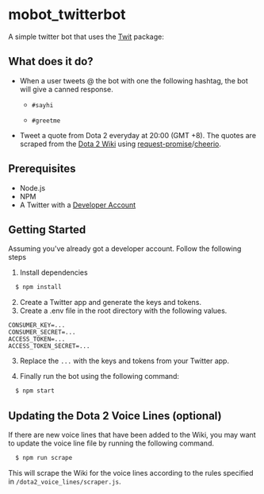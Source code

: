 # mobot_twitterbot

A simple twitter bot that uses the [Twit](https://github.com/ttezel/twit) package:

## What does it do?

* When a user tweets @ the bot with one the following hashtag, the bot will give a canned response.

  * `#sayhi`

  * `#greetme`

* Tweet a quote from Dota 2 everyday at 20:00 (GMT +8). The quotes are scraped from the [Dota 2 Wiki](https://dota2.gamepedia.com/Dota_2_Wiki) using [request-promise](https://github.com/request/request-promise)/[cheerio](https://github.com/cheeriojs/cheerio).

## Prerequisites

* Node.js
* NPM
* A Twitter with a [Developer Account](https://developer.twitter.com/)

## Getting Started
Assuming you've already got a developer account. Follow the following steps

1. Install dependencies

```bash
  $ npm install
```
2. Create a Twitter app and generate the keys and tokens.
2. Create a .env file in the root directory with the following values.

```env
CONSUMER_KEY=...
CONSUMER_SECRET=...
ACCESS_TOKEN=...
ACCESS_TOKEN_SECRET=...
```
3. Replace the `...` with the keys and tokens from your Twitter app.

3. Finally run the bot using the following command:

```bash
  $ npm start
```

## Updating the Dota 2 Voice Lines (optional)

If there are new voice lines that have been added to the Wiki, you may want to update the voice line file by running the following command.

```bash
  $ npm run scrape
```

This will scrape the Wiki for the voice lines according to the rules specified in `/dota2_voice_lines/scraper.js`.